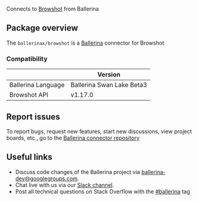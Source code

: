 Connects to [Browshot](https://browshot.com/api/documentation) from Ballerina

## Package overview
The `ballerinax/browshot` is a [Ballerina](https://ballerina.io/) connector for Browshot

### Compatibility
|                    | Version                   |
|--------------------|---------------------------|
| Ballerina Language | Ballerina Swan Lake Beta3 |
| Browshot API       | v1.17.0                   |

## Report issues
To report bugs, request new features, start new discussions, view project boards, etc., go to the [Ballerina connector repository](link)
## Useful links
- Discuss code changes of the Ballerina project via [ballerina-dev@googlegroups.com](mailto:ballerina-dev@googlegroups.com).
- Chat live with us via our [Slack channel](https://ballerina.io/community/slack/).
- Post all technical questions on Stack Overflow with the [#ballerina](https://stackoverflow.com/questions/tagged/ballerina) tag